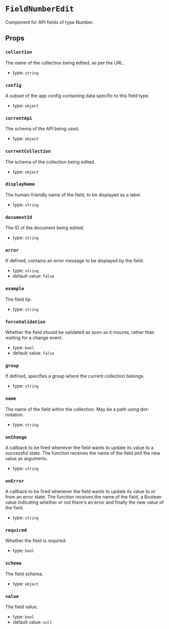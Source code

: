 `FieldNumberEdit`
=================

Component for API fields of type Number.

Props
-----

### `collection`

The name of the collection being edited, as per the URL.

- type: `string`


### `config`

A subset of the app config containing data specific to this field type.

- type: `object`


### `currentApi`

The schema of the API being used.

- type: `object`


### `currentCollection`

The schema of the collection being edited.

- type: `object`


### `displayName`

The human-friendly name of the field, to be displayed as a label.

- type: `string`


### `documentId`

The ID of the document being edited.

- type: `string`


### `error`

If defined, contains an error message to be displayed by the field.

- type: `string`
- default value: `false`


### `example`

The field tip.

- type: `string`


### `forceValidation`

Whether the field should be validated as soon as it mounts, rather than
waiting for a change event.

- type: `bool`
- default value: `false`


### `group`

If defined, specifies a group where the current collection belongs.

- type: `string`


### `name`

The name of the field within the collection. May be a path using
dot-notation.

- type: `string`


### `onChange`

A callback to be fired whenever the field wants to update its value to
a successful state. The function receives the name of the field and the
new value as arguments.

- type: `string`


### `onError`

A callback to be fired whenever the field wants to update its value to
or from an error state. The function receives the name of the field, a
Boolean value indicating whether or not there's an error and finally the
new value of the field.

- type: `string`


### `required`

Whether the field is required.

- type: `bool`


### `schema`

The field schema.

- type: `object`


### `value`

The field value.

- type: `bool`
- default value: `null`

